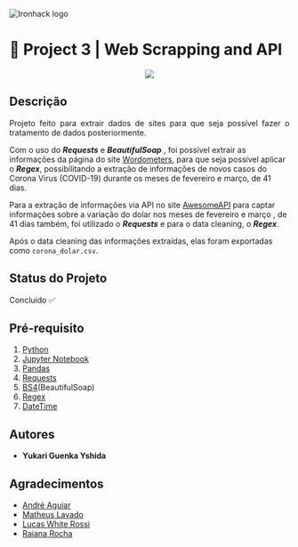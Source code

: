 ![Ironhack logo](https://i.imgur.com/1QgrNNw.png)

# 🔗 Project 3 | Web Scrapping and API

<p align="center">
  <img src="https://media2.giphy.com/media/ADgfsbHcS62Jy/giphy.gif?cid=ecf05e47fadefb496c2757a9fc27a41444378b95e914a0cb&rid=giphy.gif">
</p>

## Descrição
<p align="justify">Projeto feito para extrair dados de sites para que seja possível fazer o tratamento de dados posteriormente.

Com o uso do ***Requests*** e ***BeautifulSoap*** , foi possível extrair as informações da página do site <a href="https://www.worldometers.info/coronavirus/country/brazil/">Wordometers</a>, para que seja possível aplicar o ***Regex***, possibilitando a extração de informações de novos casos do Corona Virus (COVID-19) durante os meses de fevereiro e março, de 41 dias.

Para a extração de informações via API no site <a href="https://economia.awesomeapi.com.br/json/daily/USD-BRL/41">AwesomeAPI</a> para captar informações sobre a variação do dolar nos meses de fevereiro e março , de 41 dias também, foi utilizado o ***Requests*** e para o data cleaning, o ***Regex***.

Após o data cleaning das informações extraídas, elas foram exportadas como `corona_dolar.csv`.</p>


## Status do Projeto
Concluido ✅

## Pré-requisito
1. [Python](https://www.python.org/)
2. [Jupyter Notebook](https://jupyter.org/try)
3. [Pandas](https://pandas.pydata.org/)
4. [Requests](https://pypi.org/project/requests/)
5. [BS4](https://pypi.org/project/bs4/)(BeautifulSoap)
6. [Regex](https://pypi.org/project/regex/)
7. [DateTime](https://pypi.org/project/DateTime/)

## Autores
+ **Yukari Guenka Yshida**

## Agradecimentos
+ [André Aguiar](https://github.com/aguiarandre)
+ [Matheus Lavado](https://github.com/matheuslavado)
+ [Lucas White Rossi](https://github.com/LucasWhiteRossi)
+ [Raiana Rocha](https://github.com/Rairocha)